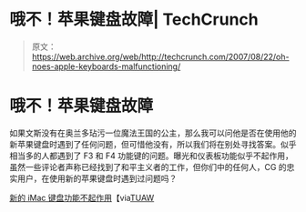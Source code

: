 # 哦不！苹果键盘故障| TechCrunch

> 原文：<https://web.archive.org/web/http://techcrunch.com/2007/08/22/oh-noes-apple-keyboards-malfunctioning/>

# 哦不！苹果键盘故障

如果文斯没有在奥兰多玷污一位魔法王国的公主，那么我可以问他是否在使用他的新苹果键盘时遇到了任何问题，但可惜他没有，所以我们将在别处寻找答案。似乎相当多的人都遇到了 F3 和 F4 功能键的问题。曝光和仪表板功能似乎不起作用，虽然一些评论者声称已经找到了和平主义者的工作，但你们中的任何人，CG 的忠实用户，在使用新的苹果键盘时遇到过问题吗？

[新的 iMac 键盘功能不起作用](https://web.archive.org/web/20130628182532/http://discussions.apple.com/thread.jspa?messageID=5132145)【via[TUAW](https://web.archive.org/web/20130628182532/http://www.tuaw.com/2007/08/21/apples-new-keyboards-not-working-for-some/)